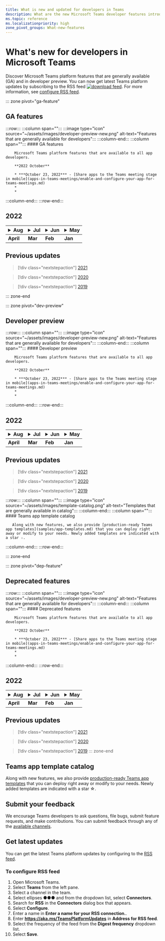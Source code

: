 ```yaml
---
title: What is new and updated for developers in Teams
description: What are the new Microsoft Teams developer features introduced and updates to existing features.
ms.topic: reference
ms.localizationpriority: high
zone_pivot_groups: What-new-features
---
```


# What's new for developers in Microsoft Teams

Discover Microsoft Teams platform features that are generally available (GA) and in developer preview. You can now get latest Teams platform updates by subscribing to the RSS feed [![download feed](~/assets/images/RSSfeeds.png)](https://aka.ms/TeamsPlatformUpdates). For more information, see [configure RSS feed](#get-latest-updates).

::: zone pivot="ga-feature"

## GA features

:::row:::
   :::column span="":::
      :::image type="icon" source="~/assets/images/developer-preview-new.png" alt-text="Features that are generally available for developers":::
   :::column-end:::
   :::column span="":::
      #### GA features

        Microsoft Teams platform features that are available to all app developers.

        **2022 October**

        * ***October 23, 2022*** - [Share apps to the Teams meeting stage in mobile](apps-in-teams-meetings/enable-and-configure-your-app-for-teams-meetings.md)
        * 
        * 
   :::column-end:::
:::row-end:::

## 2022

|<details><summary>Aug</summary> </br>**August 03, 2022** - [Link unfurling for share to teams from web apps](/concepts/build-and-test/share-to-teams-from-web-apps)<br> **August 03, 2022** - [Share to Teams from personal app or tab](/concepts/build-and-test/share-to-teams-from-personal-app-or-tab)</details>|<details><summary>Jul</summary> </br>**August 03, 2022** - [Link unfurling for share to teams from web apps](/concepts/build-and-test/share-to-teams-from-web-apps)<br> **August 03, 2022** - [Share to Teams from personal app or tab](/concepts/build-and-test/share-to-teams-from-personal-app-or-tab)</details>|<details><summary>Jun</summary> </br>**August 03, 2022** - [Link unfurling for share to teams from web apps](/concepts/build-and-test/share-to-teams-from-web-apps)<br> **August 03, 2022** - [Share to Teams from personal app or tab](/concepts/build-and-test/share-to-teams-from-personal-app-or-tab)</details>|<details><summary>May</summary> </br>**August 03, 2022** - [Link unfurling for share to teams from web apps](/concepts/build-and-test/share-to-teams-from-web-apps)<br> **August 03, 2022** - [Share to Teams from personal app or tab](/concepts/build-and-test/share-to-teams-from-personal-app-or-tab)</details>|
|---|---|---|---|
|**April**|**Mar**|**Feb**|**Jan**|

## Previous updates

> [!div class="nextstepaction"]
> [2021](~/features-twenty-one.md)

> [!div class="nextstepaction"]
> [2020](~/features-twenty-one.md)

> [!div class="nextstepaction"]
> [2019](~/features-twenty-one.md)

::: zone-end

::: zone pivot="dev-preview"

## Developer preview

:::row:::
   :::column span="":::
      :::image type="icon" source="~/assets/images/developer-preview-new.png" alt-text="Features that are generally available for developers":::
   :::column-end:::
   :::column span="":::
      #### Developer preview

        Microsoft Teams platform features that are available to all app developers.

        **2022 October**

        * ***October 23, 2022*** - [Share apps to the Teams meeting stage in mobile](apps-in-teams-meetings/enable-and-configure-your-app-for-teams-meetings.md)
        * 
        * 
   :::column-end:::
:::row-end:::

## 2022

|<details><summary>Aug</summary> </br>**August 03, 2022** - [Link unfurling for share to teams from web apps](/concepts/build-and-test/share-to-teams-from-web-apps)<br> **August 03, 2022** - [Share to Teams from personal app or tab](/concepts/build-and-test/share-to-teams-from-personal-app-or-tab)</details>|<details><summary>Jul</summary> </br>**August 03, 2022** - [Link unfurling for share to teams from web apps](/concepts/build-and-test/share-to-teams-from-web-apps)<br> **August 03, 2022** - [Share to Teams from personal app or tab](/concepts/build-and-test/share-to-teams-from-personal-app-or-tab)</details>|<details><summary>Jun</summary> </br>**August 03, 2022** - [Link unfurling for share to teams from web apps](/concepts/build-and-test/share-to-teams-from-web-apps)<br> **August 03, 2022** - [Share to Teams from personal app or tab](/concepts/build-and-test/share-to-teams-from-personal-app-or-tab)</details>|<details><summary>May</summary> </br>**August 03, 2022** - [Link unfurling for share to teams from web apps](/concepts/build-and-test/share-to-teams-from-web-apps)<br> **August 03, 2022** - [Share to Teams from personal app or tab](/concepts/build-and-test/share-to-teams-from-personal-app-or-tab)</details>|
|---|---|---|---|
|**April**|**Mar**|**Feb**|**Jan**|

## Previous updates

> [!div class="nextstepaction"]
> [2021](~/features-twenty-one.md)

> [!div class="nextstepaction"]
> [2020](~/features-twenty-one.md)

> [!div class="nextstepaction"]
> [2019](~/features-twenty-one.md)

:::row:::
   :::column span="":::
      :::image type="icon" source="~/assets/images/template-catalog.png" alt-text="Templates that are generally available in catalog":::
   :::column-end:::
   :::column span="":::
      #### Teams app template catalog

       Along with new features, we also provide [production-ready Teams app templates](samples/app-templates.md) that you can deploy right away or modify to your needs. Newly added templates are indicated with a star ☆.

   :::column-end:::
:::row-end:::

::: zone-end

::: zone pivot="dep-feature"

## Deprecated features

:::row:::
   :::column span="":::
      :::image type="icon" source="~/assets/images/developer-preview-new.png" alt-text="Features that are generally available for developers":::
   :::column-end:::
   :::column span="":::
      #### Deprecated features

        Microsoft Teams platform features that are available to all app developers.

        **2022 October**

        * ***October 23, 2022*** - [Share apps to the Teams meeting stage in mobile](apps-in-teams-meetings/enable-and-configure-your-app-for-teams-meetings.md)
        * 
        * 
   :::column-end:::
:::row-end:::

## 2022

|<details><summary>Aug</summary> </br>**August 03, 2022** - [Link unfurling for share to teams from web apps](/concepts/build-and-test/share-to-teams-from-web-apps)<br> **August 03, 2022** - [Share to Teams from personal app or tab](/concepts/build-and-test/share-to-teams-from-personal-app-or-tab)</details>|<details><summary>Jul</summary> </br>**August 03, 2022** - [Link unfurling for share to teams from web apps](/concepts/build-and-test/share-to-teams-from-web-apps)<br> **August 03, 2022** - [Share to Teams from personal app or tab](/concepts/build-and-test/share-to-teams-from-personal-app-or-tab)</details>|<details><summary>Jun</summary> </br>**August 03, 2022** - [Link unfurling for share to teams from web apps](/concepts/build-and-test/share-to-teams-from-web-apps)<br> **August 03, 2022** - [Share to Teams from personal app or tab](/concepts/build-and-test/share-to-teams-from-personal-app-or-tab)</details>|<details><summary>May</summary> </br>**August 03, 2022** - [Link unfurling for share to teams from web apps](/concepts/build-and-test/share-to-teams-from-web-apps)<br> **August 03, 2022** - [Share to Teams from personal app or tab](/concepts/build-and-test/share-to-teams-from-personal-app-or-tab)</details>|
|---|---|---|---|
|**April**|**Mar**|**Feb**|**Jan**|

## Previous updates

> [!div class="nextstepaction"]
> [2021](~/features-twenty-one.md)

> [!div class="nextstepaction"]
> [2020](~/features-twenty-one.md)

> [!div class="nextstepaction"]
> [2019](~/features-twenty-one.md)
::: zone-end

<!--
## Latest updates ![bullhorn icon](~/assets/images/bullhorn.png)

| Date | Update | Find here |
| --- | --- | --- |
|05/24/2022|Live Share SDK|  Build apps for Teams meetings > Enhanced collaboration with Live Share > [Overview](apps-in-teams-meetings/teams-live-share-overview.md) |
|05/24/2022| Submit your Outlook- and Office-enabled apps to the Teams store | Extend your app across Microsoft 365 > [Overview](m365-apps/overview.md) |
|05/24/2022| App guidance and what's new in TeamsJS version 2.0.0| Tools and SDKs > [Teams JavaScript client SDK](tabs/how-to/using-teams-client-sdk.md)  |
|05/19/2022|Bots and Message extensions in GCC and GCCH| • Plan your app > [Overview](concepts/app-fundamentals-overview.md#government-community-cloud) </br> • Build bots > [Overview](bots/what-are-bots.md) </br> • Build message extensions > [Overview](messaging-extensions/what-are-messaging-extensions.md) |
-->

## Teams app template catalog

Along with new features, we also provide [production-ready Teams app templates](samples/app-templates.md) that you can deploy right away or modify to your needs. Newly added templates are indicated with a star ☆.

## Submit your feedback

We encourage Teams developers to ask questions, file bugs, submit feature requests, and make contributions. You can submit feedback through any of the [available channels](feedback.md).

## Get latest updates

You can get the latest Teams platform updates by configuring to the [RSS feed](https://aka.ms/TeamsPlatformUpdates).

### To configure RSS feed

1. Open Microsoft Teams.
1. Select **Teams** from the left pane.
1. Select a channel in the team.
1. Select ellipses &#x25CF;&#x25CF;&#x25CF; and from the dropdown list, select **Connectors**.
1. Search for **RSS** in the **Connectors** dialog box that appears.
1. Select **Configure**.
1. Enter a name in **Enter a name for your RSS connection.**.
1. Enter **<https://aka.ms/TeamsPlatformUpdates>** in **Address for RSS feed**.
1. Select the frequency of the feed from the **Digest frequency** dropdown list.
1. Select **Save**.
